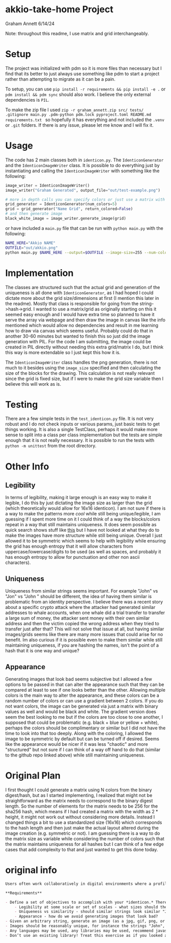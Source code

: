 # akkio-take-home Project

Graham Annett
6/14/24

Note: throughout this readme, I use matrix and grid interchangeably.

# Setup
The project was initialized with pdm so it is more files than necessary but I find that its better to just always use something like pdm to start a project rather than attempting to migrate as it can be a pain.

To setup, you can use `pip install -r requirements && pip install -e .` or `pdm install && pdm sync` should also work. I believe the only external dependencies is `PIL`.

To make the zip file I used `zip -r graham_annett.zip src/ tests/ .gitignore main.py .pdm-python pdm.lock pyproject.toml README.md requirements.txt ` so hopefully it has everything and not included the `.venv` or `.git` folders. If there is any issue, please let me know and I will fix it.

# Usage

The code has 2 main classes both in `identicon.py`.  The `IdenticonGenerator` and the `IdenticonImageWriter` class.
It is possible to do everything just by instantiating and calling the `IdenticonImageWriter` with something like the following:

```python
image_writer = IdenticonImageWriter()
image_writer("Graham Generated", output_file="out/test-example.png")

# more in depth calls you can specify colors or just use a matrix with binary colors
grid_generator = IdenticonGenerator(num_colors=5)
grid = grid_generator("Name Grid", return_colored=False)
# and then generate image
black_white_image = image_writer.generate_image(grid)
```

or have included a `main.py` file that can be run with `python main.py` with the following:

```bash
NAME_HERE="Akkio NAME"
OUTFILE="out/akkio.png"
python main.py $NAME_HERE --output=$OUTFILE --image-size=255 --num-colors=8 --base-color-idx=2 --end-color-idx=6
```

# Implementation

The classes are structured such that the actual grid and generation of the uniqueness is all done with `IdenticonGenerator`, as I had hoped I could dictate more about the grid size/dimensions at first (I mention this later in the readme).  Mostly that class is responsible for going from the string->hash->grid.
I wanted to use a matrix/grid as originally starting on this it seemed easy enough and I would have extra time so planned to have it serve the array via webpage and then draw the image in canvas like the info mentioned which would allow no dependencies and result in me learning how to draw via canvas which seems useful. Probably could do that in another 30-60 minutes but wanted to finish this so just did the image generation with PIL. For the code I am submitting, the image could be created in PIL directly without needing this extra grid/matrix I do, but I think this way is more extendable so I just kept this how it is.

The `IdenticonImageWriter` class handles the png generation, there is not much to it besides using the `image_size` specified and then calculating the size of the blocks for the drawing.  This calculation is not really relevant since the grid is fixed size, but if I were to make the grid size variable then I believe this will work as is.


# Testing
There are a few simple tests in the `test_identicon.py` file.
It is not very robust and I do not check inputs or various params, just basic tests to get things working.  It is also a single TestClass, perhaps it would make more sense to split into a class per class implementation but the tests are simple enough that it is not really necessary.
It is possible to run the tests with `python -m unittest` from the root directory.


# Other Info

## Legibility

In terms of legibility, making it large enough is an easy way to make it legible, I do this by just dictating the image size as larger than the grid (which theoretically would allow for 16x16 identicon). I am not sure if there is a way to make the patterns more *cool* while still being unique/legible, I am guessing if I spent more time on it I could think of a way the blocks/colors repeat in a way that still maintains uniqueness. It does seem possible as quick search shows stuff like [this](https://github.com/laurentpayot/minidenticons) but I have not looked at what they do to make the images have more structure while still being unique.
Overall I just allowed it to be symmetric which seems to help with legibility while ensuring the grid has enough entropy that it will allow characters from uppercase/lowercase/digits to be used (as well as spaces, and probably it has enough entropy to allow for punctuation and other non ascii characters).

## Uniqueness
Uniqueness from similar strings seems important.  For example "John" vs "Jon" vs "John " should be different, the idea of having them similar is problematic from an identity perspective.
I believe there was a recent story about a specific crypto attack where the attacker had generated similar addresses to whale accounts, when one whale did a trial transfer to transfer a large sum of money, the attacker sent money with their own similar address and then the victim copied the wrong address when they tried to transfer just after that? This will not solve that issue at all, but having similar images/grids seems like there are many more issues that could arise for no benefit.
Im also curious if it is possible even to make them similar while still maintaining uniqueness, if you are hashing the names, isn't the point of a hash that it is one way and unique?

## Appearance

Generating images that look bad seems subjective but I allowed a few options to be passed in that can alter the appearance such that they can be compared at least to see if one looks better than the other.
Allowing multiple colors is the main way to alter the appearance, and these colors can be a random number of colors or can use a gradient between 2 colors.  If you do not want colors, the image can be generated via just a matrix with binary values as well and would be black and white.  The gradient version does seem the best looking to me but if the colors are too close to one another, I supposed that could be problematic (e.g. black + blue or yellow + white), perhaps the colors should be complimentary or similar but I did not have the time to look into that too deeply.
Along with the coloring, I allowed the image to be symmetric by default but can be turned off if desired.
Seems like the appearance would be nicer if it was less "chaotic" and more "structured" but not sure if I can think of a way off hand to do that (similar to the github repo linked above) while still maintaining uniqueness.

# Original Plan

I first thought I could generate a matrix using N colors from the binary digest/hash, but as I started implementing, I realized that might not be straightforward as the matrix needs to correspond to the binary digest length. So the number of elements for the matrix needs to be 256 for the sha256 hash, which means if I had created a matrix with the width as 2 * height, it might not work out without considering more details.  Instead I changed things a bit to use a standardized size (16x16) which corresponds to the hash length and then just make the actual layout altered during the image creation (e.g. symmetric or not).  I am guessing there is a way to do the matrix size as variable while considering the number of colors such that the matrix maintains uniqueness for all hashes but I can think of a few edge cases that add complexity to that and just wanted to get this done today.


# original info

```markdown
Users often work collaboratively in digital environments where a profile picture is not available. Some platforms have attempted to solve this problem with the creation of randomly generated, unique icons for each user ([github](https://github.blog/2013-08-14-identicons/), [slack](https://slack.zendesk.com/hc/article_attachments/360048182573/Screen_Shot_2019-10-01_at_5.08.29_PM.png), [ethereum wallets](https://github.com/ethereum/blockies)) sometimes called *Identicons*. Given an arbitrary string, create an image that can serve as a unique identifier for a user of a B2B productivity app like slack, notion, etc.

**Requirements**

- Define a set of objectives to accomplish with your *identicon.* There's no right or wrong answer here. Here are some hypothetical objectives:
    - Legibility at some scale or set of scales - what sizes should the icon be shown at?
    - Uniqueness vs similarity - should similar strings look similar "John" vs "Jon" or should they be different?
    - Appearance - how do we avoid generating images that look bad?
- Given an arbitrary string, generate an image (as a jpg, gif, png, or in a web page using canvas, webgl, or whatever other display strategy you prefer)
- Images should be reasonably unique, for instance the strings "John", "Jane", and "931D387731bBbC988B31220" should generate three distinct images
- Any languages may be used, any libraries may be used, recommend javascript or python
- Don’t use an existing library! Treat this exercise as if you looked at existing solutions and thought you could do better, and decided to write your own
```
